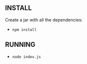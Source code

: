 ## INSTALL
Create a jar with all the dependencies:
* `npm install`

## RUNNING

* `node index.js` 


